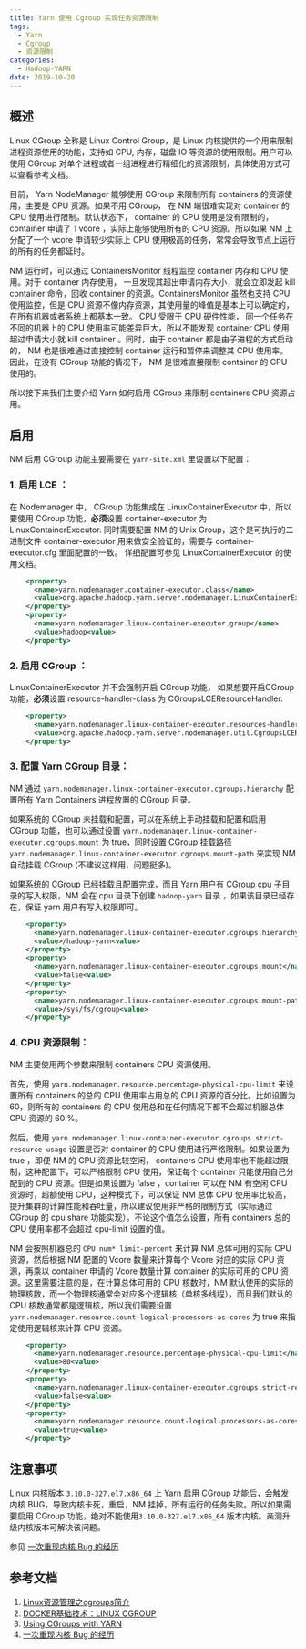 ```yaml
---
title: Yarn 使用 Cgroup 实现任务资源限制
tags:
  - Yarn
  - Cgroup
  - 资源限制
categories:
  - Hadoop-YARN
date: 2019-10-20
---
```



## 概述

Linux CGroup 全称是 Linux Control Group，是 Linux 内核提供的一个用来限制进程资源使用的功能，支持如 CPU, 内存，磁盘 IO 等资源的使用限制。用户可以使用 CGroup 对单个进程或者一组进程进行精细化的资源限制，具体使用方式可以查看参考文档。

目前， Yarn NodeManager 能够使用 CGroup 来限制所有 containers 的资源使用，主要是 CPU 资源。如果不用 CGroup， 在 NM 端很难实现对 container 的 CPU 使用进行限制。默认状态下， container 的 CPU 使用是没有限制的，container 申请了 1 vcore ，实际上能够使用所有的 CPU 资源。所以如果 NM 上分配了一个 vcore 申请较少实际上 CPU 使用极高的任务，常常会导致节点上运行的所有的任务都延时。

NM 运行时，可以通过 ContainersMonitor 线程监控 container 内存和 CPU 使用。对于 container 内存使用， 一旦发现其超出申请内存大小，就会立即发起 kill container 命令，回收 container 的资源。ContainersMonitor 虽然也支持 CPU 使用监控，但是 CPU 资源不像内存资源，其使用量的峰值是基本上可以确定的，在所有机器或者系统上都基本一致。 CPU 受限于 CPU 硬件性能， 同一个任务在不同的机器上的 CPU 使用率可能差异巨大，所以不能发现 container CPU 使用超过申请大小就 kill container 。同时，由于 container 都是由子进程的方式启动的， NM 也是很难通过直接控制 container 运行和暂停来调整其 CPU 使用率。 因此，在没有 CGroup 功能的情况下， NM 是很难直接限制 container 的 CPU 使用的。

所以接下来我们主要介绍 Yarn 如何启用 CGroup 来限制 containers CPU 资源占用。

## 启用

NM 启用 CGroup 功能主要需要在 `yarn-site.xml` 里设置以下配置：

### 1. 启用 LCE ：

在 Nodemanager 中， CGroup 功能集成在 LinuxContainerExecutor 中，所以要使用 CGroup 功能，**必须**设置 container-executor 为 LinuxContainerExecutor. 同时需要配置 NM 的 Unix Group，这个是可执行的二进制文件 container-executor 用来做安全验证的，需要与 container-executor.cfg 里面配置的一致。 详细配置可参见 LinuxContainerExecutor 的使用文档。

```xml
    <property>
      <name>yarn.nodemanager.container-executor.class</name>
      <value>org.apache.hadoop.yarn.server.nodemanager.LinuxContainerExecutor<value>
    </property>
    <property>
      <name>yarn.nodemanager.linux-container-executor.group</name>
      <value>hadoop<value>
    </property>
```

### 2. 启用 CGroup ：

LinuxContainerExecutor 并不会强制开启 CGroup 功能， 如果想要开启CGroup 功能，**必须**设置 resource-handler-class 为 CGroupsLCEResourceHandler.

```xml
    <property>
      <name>yarn.nodemanager.linux-container-executor.resources-handler.class</name>
      <value>org.apache.hadoop.yarn.server.nodemanager.util.CgroupsLCEResourcesHandler<value>
    </property>
```

### 3. 配置 Yarn CGroup 目录：

NM 通过 `yarn.nodemanager.linux-container-executor.cgroups.hierarchy` 配置所有 Yarn Containers 进程放置的 CGroup 目录。

如果系统的 CGroup 未挂载和配置，可以在系统上手动挂载和配置和启用 CGroup 功能，也可以通过设置
`yarn.nodemanager.linux-container-executor.cgroups.mount` 为 true，同时设置 CGroup 挂载路径 `yarn.nodemanager.linux-container-executor.cgroups.mount-path` 来实现 NM 自动挂载 CGroup (不建议这样用，问题挺多)。

如果系统的 CGroup 已经挂载且配置完成，而且 Yarn 用户有 CGroup cpu 子目录的写入权限，NM 会在 cpu 目录下创建 `hadoop-yarn` 目录 ，如果该目录已经存在，保证 yarn 用户有写入权限即可。


```xml
    <property>
      <name>yarn.nodemanager.linux-container-executor.cgroups.hierarchy</name>
      <value>/hadoop-yarn<value>
    </property>
    <property>
      <name>yarn.nodemanager.linux-container-executor.cgroups.mount</name>
      <value>false<value>
    </property>
    <property>
      <name>yarn.nodemanager.linux-container-executor.cgroups.mount-path</name>
      <value>/sys/fs/cgroup<value>
    </property>
```


### 4. CPU 资源限制：

NM 主要使用两个参数来限制 containers CPU 资源使用。

首先，使用 `yarn.nodemanager.resource.percentage-physical-cpu-limit` 来设置所有 containers 的总的 CPU 使用率占用总的 CPU 资源的百分比。比如设置为 60，则所有的 containers 的 CPU 使用总和在任何情况下都不会超过机器总体 CPU 资源的 60 %。

然后，使用 `yarn.nodemanager.linux-container-executor.cgroups.strict-resource-usage` 设置是否对 container 的 CPU 使用进行严格限制。如果设置为 true ，即便 NM 的 CPU 资源比较空闲， containers CPU 使用率也不能超过限制，这种配置下，可以严格限制 CPU 使用，保证每个 container 只能使用自己分配到的 CPU 资源。但是如果设置为 false ，container 可以在 NM 有空闲 CPU 资源时，超额使用 CPU，这种模式下，可以保证 NM 总体 CPU 使用率比较高，提升集群的计算性能和吞吐量，所以建议使用非严格的限制方式（实际通过 CGroup 的 cpu share 功能实现）。不论这个值怎么设置，所有 containers 总的 CPU 使用率都不会超过 cpu-limit 设置的值。

NM 会按照机器总的 `CPU num* limit-percent` 来计算 NM 总体可用的实际 CPU 资源，然后根据 NM 配置的 Vcore 数量来计算每个 Vcore 对应的实际 CPU 资源，再乘以 container 申请的 Vcore 数量计算 container 的实际可用的 CPU 资源。这里需要注意的是，在计算总体可用的 CPU 核数时，NM 默认使用的实际的物理核数，而一个物理核通常会对应多个逻辑核（单核多线程），而且我们默认的 CPU 核数通常都是逻辑核，所以我们需要设置 `yarn.nodemanager.resource.count-logical-processors-as-cores` 为 true 来指定使用逻辑核来计算 CPU 资源。

```xml
    <property>
      <name>yarn.nodemanager.resource.percentage-physical-cpu-limit</name>
      <value>80<value>
    </property>
    <property>
      <name>yarn.nodemanager.linux-container-executor.cgroups.strict-resource-usage</name>
      <value>false<value>
    </property>    
    <property>
      <name>yarn.nodemanager.resource.count-logical-processors-as-cores</name>
      <value>true<value>
    </property> 
```
## 注意事项
Linux 内核版本 `3.10.0-327.el7.x86_64` 上 Yarn 启用 CGroup 功能后，会触发内核 BUG，导致内核卡死，重启，NM 挂掉，所有运行的任务失败。所以如果需要启用 CGroup 功能，绝对不能使用`3.10.0-327.el7.x86_64` 版本内核。亲测升级内核版本可解决该问题。

参见 [一次重现内核 Bug 的经历](https://runitao.github.io/a-process-to-reproduce-kernel-crash.html)
## 参考文档
1. [Linux资源管理之cgroups简介](https://tech.meituan.com/2015/03/31/cgroups.html)    
2. [DOCKER基础技术：LINUX CGROUP](https://coolshell.cn/articles/17049.html)   
3. [Using CGroups with YARN](https://hadoop.apache.org/docs/r3.2.0/hadoop-yarn/hadoop-yarn-site/NodeManagerCgroups.html)
4. [一次重现内核 Bug 的经历](https://runitao.github.io/a-process-to-reproduce-kernel-crash.html)
